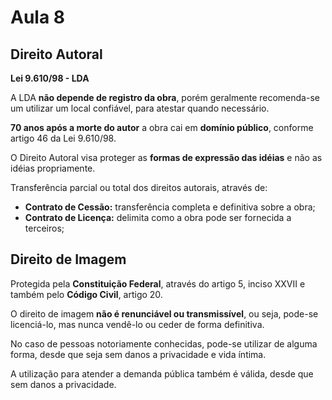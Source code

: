 # Aula 8

## Direito Autoral

**Lei 9.610/98 - LDA**

A LDA **não depende de registro da obra**, porém geralmente recomenda-se um utilizar um local confiável, para atestar quando necessário.

**70 anos após a morte do autor** a obra cai em **domínio público**, conforme artigo 46 da Lei 9.610/98.

O Direito Autoral visa proteger as **formas de expressão das idéias** e não as idéias propriamente.

Transferência parcial ou total dos direitos autorais, através de:

- **Contrato de Cessão:** transferência completa e definitiva sobre a obra;
- **Contrato de Licença:** delimita como a obra pode ser fornecida a terceiros;

## Direito de Imagem

Protegida pela **Constituição Federal**, através do artigo 5, inciso XXVII e também pelo **Código Civil**, artigo 20.

O direito de imagem **não é renunciável ou transmissível**, ou seja, pode-se licenciá-lo, mas nunca vendê-lo ou ceder de forma definitiva.

No caso de pessoas notoriamente conhecidas, pode-se utilizar de alguma forma, desde que seja sem danos a privacidade e vida íntima.

A utilização para atender a demanda pública também é válida, desde que sem danos a privacidade.